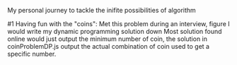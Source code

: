 My personal journey to tackle the inifite possibilities of algorithm

#1 Having fun with the "coins":
Met this problem during an interview, figure I would write my dynamic programming solution down
Most solution found online would just output the minimum number of coin, the solution in coinProblemDP.js
output the actual combination of coin used to get a specific number.
